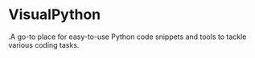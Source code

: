 # VisualPython
.A go-to place for easy-to-use Python code snippets and tools to tackle various coding tasks.
